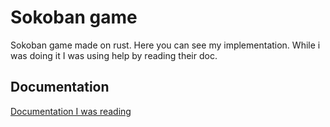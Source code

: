 
# Sokoban game

Sokoban game made on rust. Here you can see my implementation. While i was doing it I was using help by reading their doc. 


## Documentation

[Documentation I was reading](https://sokoban.iolivia.me/c01-00-intro)


